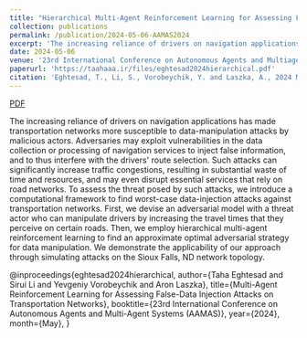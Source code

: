 ```yaml
---
title: "Hierarchical Multi-Agent Reinforcement Learning for Assessing False-Data Injection Attacks on Transportation Networks"
collection: publications
permalink: /publication/2024-05-06-AAMAS2024
excerpt: 'The increasing reliance of drivers on navigation applications has made transportation networks more susceptible to data-manipulation attacks by malicious actors. Adversaries may exploit vulnerabilities in the data collection or processing of navigation services to inject false information, and to thus interfere with the drivers&apos; route selection. Such attacks can significantly increase traffic congestions, resulting in substantial waste of time and resources, and may even disrupt essential services that rely on road networks. To assess the threat posed by such attacks, we introduce a computational framework to find worst-case data-injection attacks against transportation networks. First, we devise an adversarial model with a threat actor who can manipulate drivers by increasing the travel times that they perceive on certain roads. Then, we employ hierarchical multi-agent reinforcement learning to find an approximate optimal adversarial strategy for data manipulation. We demonstrate the applicability of our approach through simulating attacks on the Sioux Falls, ND network topology.'
date: 2024-05-06
venue: '23rd International Conference on Autonomous Agents and Multiagent Systems (AAMAS)'
paperurl: 'https://taahaaa.ir/files/eghtesad2024hierarchical.pdf'
citation: 'Eghtesad, T., Li, S., Vorobeychik, Y. and Laszka, A., 2024 May. Hierarchical Multi-Agent Reinforcement Learning for Assessing False-Data Injection Attacks on Transportation Networks. In 2024 International Conference on Autonomous Agents and Multiagent Systems (AAMAS). IFAAMAS.'
---
```


<a href='https://taahaaa.ir/files/eghtesad2024hierarchical.pdf' class='btn' title='Download PDF'><i class='fab fa-file-pdf'></i><span> PDF</span></a>

The increasing reliance of drivers on navigation applications has made transportation networks more susceptible to data-manipulation attacks by malicious actors. Adversaries may exploit vulnerabilities in the data collection or processing of navigation services to inject false information, and to thus interfere with the drivers&apos; route selection. Such attacks can significantly increase traffic congestions, resulting in substantial waste of time and resources, and may even disrupt essential services that rely on road networks. To assess the threat posed by such attacks, we introduce a computational framework to find worst-case data-injection attacks against transportation networks. First, we devise an adversarial model with a threat actor who can manipulate drivers by increasing the travel times that they perceive on certain roads. Then, we employ hierarchical multi-agent reinforcement learning to find an approximate optimal adversarial strategy for data manipulation. We demonstrate the applicability of our approach through simulating attacks on the Sioux Falls, ND network topology.

<div class='bibtex-citation'>
@inproceedings{eghtesad2024hierarchical,
	author={Taha Eghtesad and Sirui Li and Yevgeniy Vorobeychik and Aron Laszka},
	title={Multi-Agent Reinforcement Learning for Assessing False-Data Injection Attacks on Transportation Networks},
	booktitle={23rd International Conference on Autonomous Agents and Multi-Agent Systems (AAMAS)},
	year={2024},
	month={May},
}
</div>
